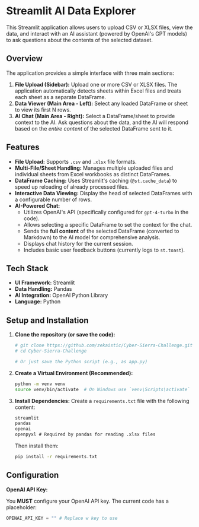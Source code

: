 # Streamlit AI Data Explorer

This Streamlit application allows users to upload CSV or XLSX files, view the data, and interact with an AI assistant (powered by OpenAI's GPT models) to ask questions about the contents of the selected dataset.

## Overview

The application provides a simple interface with three main sections:

1.  **File Upload (Sidebar):** Upload one or more CSV or XLSX files. The application automatically detects sheets within Excel files and treats each sheet as a separate DataFrame.
2.  **Data Viewer (Main Area - Left):** Select any loaded DataFrame or sheet to view its first N rows.
3.  **AI Chat (Main Area - Right):** Select a DataFrame/sheet to provide context to the AI. Ask questions about the data, and the AI will respond based on the *entire content* of the selected DataFrame sent to it.

## Features

*   **File Upload:** Supports `.csv` and `.xlsx` file formats.
*   **Multi-File/Sheet Handling:** Manages multiple uploaded files and individual sheets from Excel workbooks as distinct DataFrames.
*   **DataFrame Caching:** Uses Streamlit's caching (`@st.cache_data`) to speed up reloading of already processed files.
*   **Interactive Data Viewing:** Display the head of selected DataFrames with a configurable number of rows.
*   **AI-Powered Chat:**
    *   Utilizes OpenAI's API (specifically configured for `gpt-4-turbo` in the code).
    *   Allows selecting a specific DataFrame to set the context for the chat.
    *   Sends the **full content** of the selected DataFrame (converted to Markdown) to the AI model for comprehensive analysis.
    *   Displays chat history for the current session.
    *   Includes basic user feedback buttons (currently logs to `st.toast`).

## Tech Stack

*   **UI Framework:** Streamlit
*   **Data Handling:** Pandas
*   **AI Integration:** OpenAI Python Library
*   **Language:** Python

## Setup and Installation

1.  **Clone the repository (or save the code):**
    ```bash
    # git clone https://github.com/zekaistic/Cyber-Sierra-Challenge.git
    # cd Cyber-Sierra-Challenge

    # Or just save the Python script (e.g., as app.py)
    ```

2.  **Create a Virtual Environment (Recommended):**
    ```bash
    python -m venv venv
    source venv/bin/activate  # On Windows use `venv\Scripts\activate`
    ```

3.  **Install Dependencies:**
    Create a `requirements.txt` file with the following content:
    ```txt
    streamlit
    pandas
    openai
    openpyxl # Required by pandas for reading .xlsx files
    ```
    Then install them:
    ```bash
    pip install -r requirements.txt
    ```

## Configuration

**OpenAI API Key:**

You **MUST** configure your OpenAI API key. The current code has a placeholder:

```python
OPENAI_API_KEY = "" # Replace w key to use
